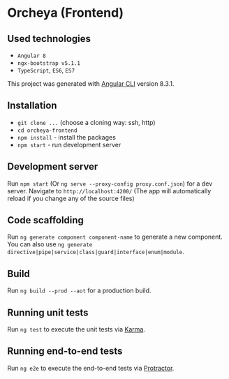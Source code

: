 # Orcheya (Frontend)

## Used technologies

- `Angular 8`
- `ngx-bootstrap v5.1.1`
- `TypeScript`, `ES6`, `ES7`

This project was generated with [Angular CLI](https://github.com/angular/angular-cli) version 8.3.1.

## Installation

- `git clone ...` (choose a cloning way: ssh, http)
- `cd orcheya-frontend`
- `npm install` - install the packages
- `npm start` - run development server

## Development server

Run `npm start` (Or `ng serve --proxy-config proxy.conf.json`) for a dev server.
Navigate to `http://localhost:4200/` (The app will automatically reload if you change any of the source files)

## Code scaffolding

Run `ng generate component component-name` to generate a new component. 
You can also use `ng generate directive|pipe|service|class|guard|interface|enum|module`.

## Build

Run `ng build --prod --aot` for a production build.

## Running unit tests

Run `ng test` to execute the unit tests via [Karma](https://karma-runner.github.io).

## Running end-to-end tests

Run `ng e2e` to execute the end-to-end tests via [Protractor](http://www.protractortest.org/).
